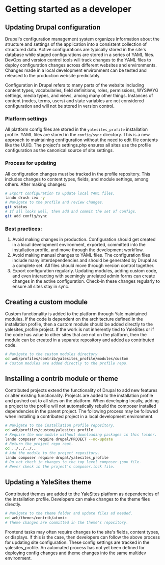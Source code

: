 # Getting started as a developer

## Updating Drupal configuration

Drupal's configuration management system organizes information about the structure and settings of the application into a consistent collection of structured data. Active configurations are typically stored in the site's database while staged configurations are stored in a series of YAML files. DevOps and version control tools will track changes to the YAML files to deploy configuration changes across different websites and environments. Changes made in a local development environment can be tested and released to the production website predictably.

Configuration in Drupal refers to many parts of the website including content types, vocabularies, field definitions, roles, permissions, WYSIWYG settings, media types, and views, among many other things. Instances of content (nodes, terms, users) and state variables are not considered configuration and will not be stored in version control.

### Platform settings

All platform config files are stored in the `yalesites_profile` installation profile. YAML files are stored in the `config/sync` directory. This is a new approach to maintaining configuration without the need to edit file contents like the UUID. The project's settings.php ensures all sites use the profile configuration as the canonical source of site settings.

### Process for updating

All configuration changes must be tracked in the profile repository. This includes changes to content types, fields, and module settings, among others. After making changes:

```bash
# Export configuration to update local YAML files.
lando drush cex -y
# Navigate to the profile and review changes.
git status
# If all looks well, then add and commit the set of configs.
git add config/sync
```

### Best practices:

1. Avoid making changes in production. Configuration should get created in a local development environment, exported, committed into the installation profile, and move through the development workflow.
2. Avoid making manual changes to YAML files. The configuration files include many interdependencies and should be generated by Drupal as a complete set. All files should move through version control together.
3. Export configuration regularly. Updating modules, adding custom code, and even interacting with seemingly unrelated admin forms can create changes in the active configuration. Check-in these changes regularly to ensure all sites stay in sync.

## Creating a custom module

Custom functionality is added to the platform through Yale maintained modules. If the code is dependent on the architecture defined in the installation profile, then a custom module should be added directly to the yalesites_profile project. If the work is not inherently tied to YaleSites or if the code has value to other sites that are not on the platform, then the module can be created in a separate repository and added as contributed code.

```bash
# Navigate to the custom modules directory
cd web/profiles/contrib/yalesites_profile/modules/custom
# Custom modules are added directly to the profile repo.
```

## Installing a contrib module or theme

Contributed projects extend the functionality of Drupal to add new features or alter existing functionality. Projects are added to the installation profile and pushed out to all sites on the platform. When developing locally, adding a project to the profile will not automatically rebuild the composer installed dependencies in the parent project. The following process may be followed when installing a contributed project in a local development environment.

```bash
# Navigate to the installation profile repository.
cd web/profiles/custom/yalesites_profile
# Require the new module without downloading packages in this folder.
lando composer require drupal/PROJECT --no-update
# Return the project repo root.
cd ../../../..
# Add the module to the project repository.
lando composer require drupal/yalesites_profile
# Do not check in changes to the top level composer.json file.
# Never check in the project's composer.lock file.
```

## Updating a YaleSites theme

Contributed themes are added to the YaleSites platform as dependencies of the installation profile. Developers can make changes to the theme files directly.

```bash
# Navigate to the theme folder and update files ad needed.
cd web/themes/contrib/atomic
# Theme changes are committed in the theme's repository.
```

Frontend tasks may often require changes to the site's fields, content types, or displays. If this is the case, then developers can follow the above process for updating site configuration. These config settings are tracked in the yalesites_profile. An automated process has not yet been defined for deploying config changes and theme changes into the same multidev environment.
